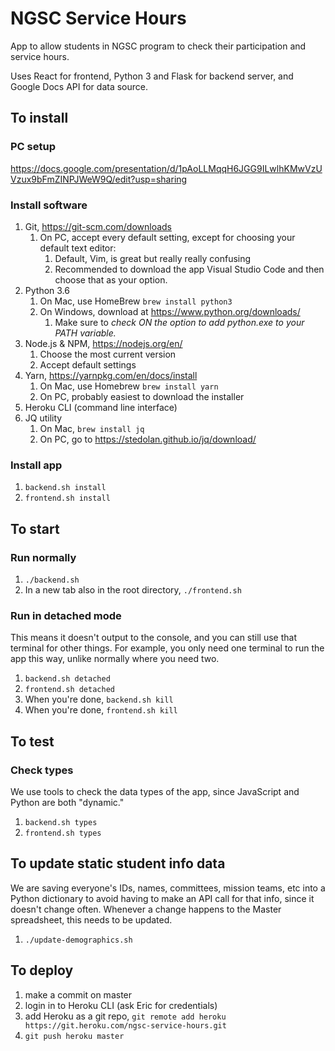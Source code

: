 # NGSC Service Hours
App to allow students in NGSC program to check their participation and  service hours. 

Uses React for frontend, Python 3 and Flask for backend server, and Google Docs API for data source.

## To install

### PC setup
https://docs.google.com/presentation/d/1pAoLLMqqH6JGG9ILwlhKMwVzUVzux9bFmZINPJWeW9Q/edit?usp=sharing

### Install software
1. Git, https://git-scm.com/downloads
    1. On PC, accept every default setting, except for choosing your default text editor:
        1. Default, Vim, is great but really really confusing
        1. Recommended to download the app Visual Studio Code and then choose that as your option.
1. Python 3.6
    1. On Mac, use HomeBrew `brew install python3`
    2. On Windows, download at https://www.python.org/downloads/ 
        1. Make sure to _check ON the option to add python.exe to your PATH variable._
1. Node.js & NPM, https://nodejs.org/en/
    1. Choose the most current version
    1. Accept default settings
1. Yarn, https://yarnpkg.com/en/docs/install
    1. On Mac, use Homebrew `brew install yarn`
    1. On PC, probably easiest to download the installer
1. Heroku CLI (command line interface)
1. JQ utility 
    1. On Mac, `brew install jq`
    1. On PC, go to https://stedolan.github.io/jq/download/

### Install app
1. `backend.sh install`
1. `frontend.sh install`


## To start

### Run normally
1. `./backend.sh`
1. In a new tab also in the root directory, `./frontend.sh`


### Run in detached mode
This means it doesn't output to the console, and you can still use that terminal for other things. For example, you only need one terminal to run the app this way, unlike normally where you need two.
1. `backend.sh detached`
1. `frontend.sh detached`
1. When you're done, `backend.sh kill`
1. When you're done, `frontend.sh kill`

## To test

### Check types
We use tools to check the data types of the app, since JavaScript and Python are both "dynamic." 
1. `backend.sh types`
1. `frontend.sh types`

## To update static student info data
We are saving everyone's IDs, names, committees, mission teams, etc into a Python dictionary to avoid having to make an 
API call for that info, since it doesn't change often. Whenever a change happens to the Master spreadsheet, this 
needs to be updated.

1. `./update-demographics.sh`

## To deploy
1. make a commit on master
1. login in to Heroku CLI (ask Eric for credentials)
1. add Heroku as a git repo, `git remote add heroku https://git.heroku.com/ngsc-service-hours.git`
1. `git push heroku master`
